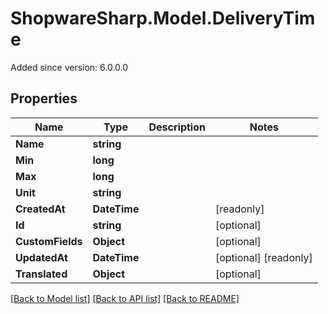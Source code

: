 # ShopwareSharp.Model.DeliveryTime
Added since version: 6.0.0.0

## Properties

Name | Type | Description | Notes
------------ | ------------- | ------------- | -------------
**Name** | **string** |  | 
**Min** | **long** |  | 
**Max** | **long** |  | 
**Unit** | **string** |  | 
**CreatedAt** | **DateTime** |  | [readonly] 
**Id** | **string** |  | [optional] 
**CustomFields** | **Object** |  | [optional] 
**UpdatedAt** | **DateTime** |  | [optional] [readonly] 
**Translated** | **Object** |  | [optional] 

[[Back to Model list]](../../README.md#documentation-for-models) [[Back to API list]](../../README.md#documentation-for-api-endpoints) [[Back to README]](../../README.md)

